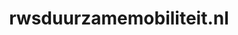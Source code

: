 ---
layout: post
title:  "rwsduurzamemobiliteit.nl"
internal_url:  "/dutchgov/rwsduurzamemobiliteit.nl.html"
subdomains_count: 2
all_subdomains_count: 2
urls_count: 2
ssl_rank: 0
http_rank: 85
url_link: /data/rwsduurzamemobiliteit.nl/urls.txt
all_subdomains_link: /data/rwsduurzamemobiliteit.nl/all_subdomains.txt
subdomains_link: /data/rwsduurzamemobiliteit.nl/subdomains.txt
categories: dutchgov
---